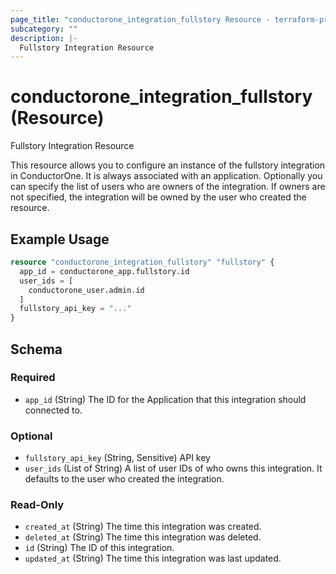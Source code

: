 ```yaml
---
page_title: "conductorone_integration_fullstory Resource - terraform-provider-conductorone"
subcategory: ""
description: |-
  Fullstory Integration Resource
---
```


# conductorone_integration_fullstory (Resource)

Fullstory Integration Resource

This resource allows you to configure an instance of the fullstory integration in ConductorOne.
It is always associated with an application. Optionally you can specify the list of users who are owners of the integration.
If owners are not specified, the integration will be owned by the user who created the resource.

## Example Usage

```terraform
resource "conductorone_integration_fullstory" "fullstory" {
  app_id = conductorone_app.fullstory.id
  user_ids = [
    conductorone_user.admin.id
  ]
  fullstory_api_key = "..."
}
```

<!-- schema generated by tfplugindocs -->
## Schema

### Required

- `app_id` (String) The ID for the Application that this integration should connected to.

### Optional

- `fullstory_api_key` (String, Sensitive) API key
- `user_ids` (List of String) A list of user IDs of who owns this integration. It defaults to the user who created the integration.

### Read-Only

- `created_at` (String) The time this integration was created.
- `deleted_at` (String) The time this integration was deleted.
- `id` (String) The ID of this integration.
- `updated_at` (String) The time this integration was last updated.
